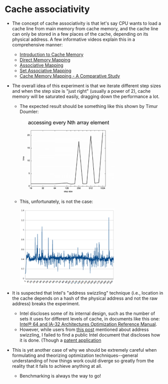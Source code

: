 # Cache associativity

* The concept of cache associativity is that let's say CPU wants to load a cache line from main memory from
cache memory, and the cache line can only be stored in a few places of the cache, depending on its physical address. 
A few informative videos explain this in a comprehensive manner:
  * [Introduction to Cache Memory](https://www.youtube.com/watch?v=Ez_kyBS-y5w)
  * [Direct Memory Mapping](https://www.youtube.com/watch?v=V_QS1HzJ8Bc)
  * [Associative Mapping](https://www.youtube.com/watch?v=uwnsMaH-iV0)
  * [Set Associative Mapping](https://www.youtube.com/watch?v=KhAh6thw_TI)
  * [Cache Memory Mapping - A Comparative Study](https://www.youtube.com/watch?v=e8RCnG2ibJk)

* The overall idea of this experiment is that we iterate different step sizes and
when the step size is "just right" (usually a power of 2), cache memory will be saturated easily, dragging down
the performance a lot.
  * The expected result should be something like this shown by Timur Doumler:

    <img src="./assets/expected-results.png" width="300px"/>

  * This, unfortunately, is not the case:

    <img src="./assets/experiment-results.png" width="300px"/>

* It is suspected that Intel's "address swizzling" technique (i.e., location in the cache
depends on a hash of the physical address and not the raw address) breaks the experiment. 

  * Intel discloses some of its internal design, such as the number of sets it uses
  for different levels of cache, in documents like this one:
  [Intel® 64 and IA-32 Architectures Optimization Reference Manual](https://cdrdv2-public.intel.com/671488/248966_software_optimization_manual.pdf).
  * However, while users from [this post](https://stackoverflow.com/questions/74260504/why-i-cant-observe-the-effect-of-4-8-way-set-associative-cache-in-my-test-code/74261276?noredirect=1#comment131171636_74261276)
  mentioned about address swizzling, I failed to find a public Intel document that
  discloses how it is done. (Though a [patent application](https://patents.google.com/patent/US20150089183A1/en)

* This is yet another case of why we should be extremely careful when formulating and theorizing optimization
techniques--general understanding of how things work could diverge so greatly from the reality that
it fails to achieve anything at all.
  * Benchmarking is always the way to go!